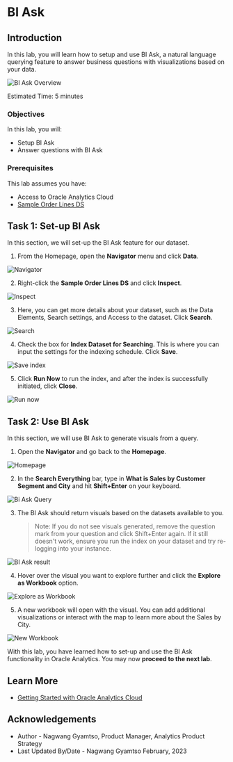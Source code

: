 # BI Ask

## Introduction

In this lab, you will learn how to setup and use BI Ask, a natural language querying feature to answer business questions with visualizations based on your data.

  ![BI Ask Overview](images/bi-ask-result.png)

Estimated Time: 5 minutes

### Objectives

In this lab, you will:
* Setup BI Ask
* Answer questions with BI Ask

### Prerequisites

This lab assumes you have:
* Access to Oracle Analytics Cloud
* [Sample Order Lines DS](https://objectstorage.us-phoenix-1.oraclecloud.com/p/TBMVACa7qZgj8ijJ3j5wlILzaVVtw1jo6n4rO8mREaAKjRoWAPX0OVTaEL39buPQ/n/idbwmyplhk4t/b/LiveLabsFiles/o/Sample%20Order%20Lines%20DS.xlsx)

## Task 1: Set-up BI Ask
In this section, we will set-up the BI Ask feature for our dataset.

1. From the Homepage, open the **Navigator** menu and click **Data**.

  ![Navigator](images/navigate-data.png)

2. Right-click the **Sample Order Lines DS** and click **Inspect**.

  ![Inspect](images/inspect.png)

3. Here, you can get more details about your dataset, such as the Data Elements, Search settings, and Access to the dataset. Click **Search**.

  ![Search](images/search.png)

4. Check the box for **Index Dataset for Searching**. This is where you can input the settings for the indexing schedule. Click **Save**.

  ![Save index](images/save-index.png)

5. Click **Run Now** to run the index, and after the index is successfully initiated, click **Close**.

  ![Run now](images/run-now.png)

## Task 2: Use BI Ask
In this section, we will use BI Ask to generate visuals from a query.

1. Open the **Navigator** and go back to the **Homepage**.

  ![Homepage](images/back-homepage.png)

2. In the **Search Everything** bar, type in **What is Sales by Customer Segment and City** and hit **Shift+Enter** on your keyboard.

  ![Bi Ask Query](images/shift-enter.png)

3. The BI Ask should return visuals based on the datasets available to you.
    > Note: If you do not see visuals generated, remove the question mark from your question and click Shift+Enter again. If it still doesn't work, ensure you run the index on your dataset and try re-logging into your instance.

  ![BI Ask result](images/bi-ask-result.png)

4. Hover over the visual you want to explore further and click the **Explore as Workbook** option.

  ![Explore as Workbook](images/explore-as-workbook.png)

5. A new workbook will open with the visual. You can add additional visualizations or interact with the map to learn more about the Sales by City.

  ![New Workbook](images/new-workbook.png)


With this lab, you have learned how to set-up and use the BI Ask functionality in Oracle Analytics. You may now **proceed to the next lab**.

## Learn More
* [Getting Started with Oracle Analytics Cloud](https://docs.oracle.com/en/cloud/paas/analytics-cloud/acsgs/what-is-oracle-analytics-cloud.html#GUID-E68C8A55-1342-43BB-93BC-CA24E353D873)


## Acknowledgements
* Author - Nagwang Gyamtso, Product Manager, Analytics Product Strategy
* Last Updated By/Date - Nagwang Gyamtso February, 2023
